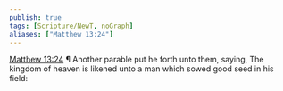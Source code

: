 ```yaml
---
publish: true
tags: [Scripture/NewT, noGraph]
aliases: ["Matthew 13:24"]
---
```

[Matthew 13:24](https://churchofjesuschrist.org/study/scriptures/nt/matt/13?lang=eng&id=p24#p24) ¶ Another parable put he forth unto them, saying, The kingdom of heaven is likened unto a man which sowed good seed in his field:
